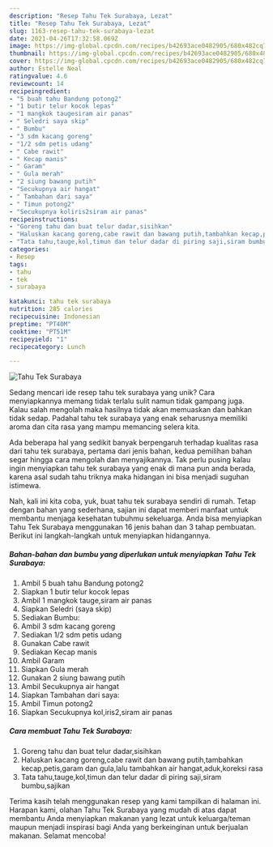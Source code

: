 ```yaml
---
description: "Resep Tahu Tek Surabaya, Lezat"
title: "Resep Tahu Tek Surabaya, Lezat"
slug: 1163-resep-tahu-tek-surabaya-lezat
date: 2021-04-26T17:32:58.069Z
image: https://img-global.cpcdn.com/recipes/b42693ace0482905/680x482cq70/tahu-tek-surabaya-foto-resep-utama.jpg
thumbnail: https://img-global.cpcdn.com/recipes/b42693ace0482905/680x482cq70/tahu-tek-surabaya-foto-resep-utama.jpg
cover: https://img-global.cpcdn.com/recipes/b42693ace0482905/680x482cq70/tahu-tek-surabaya-foto-resep-utama.jpg
author: Estelle Neal
ratingvalue: 4.6
reviewcount: 14
recipeingredient:
- "5 buah tahu Bandung potong2"
- "1 butir telur kocok lepas"
- "1 mangkok taugesiram air panas"
- " Seledri saya skip"
- " Bumbu"
- "3 sdm kacang goreng"
- "1/2 sdm petis udang"
- " Cabe rawit"
- " Kecap manis"
- " Garam"
- " Gula merah"
- "2 siung bawang putih"
- "Secukupnya air hangat"
- " Tambahan dari saya"
- " Timun potong2"
- "Secukupnya koliris2siram air panas"
recipeinstructions:
- "Goreng tahu dan buat telur dadar,sisihkan"
- "Haluskan kacang goreng,cabe rawit dan bawang putih,tambahkan kecap,petis,garam dan gula,lalu tambahkan air hangat,aduk,koreksi rasa"
- "Tata tahu,tauge,kol,timun dan telur dadar di piring saji,siram bumbu,sajikan"
categories:
- Resep
tags:
- tahu
- tek
- surabaya

katakunci: tahu tek surabaya 
nutrition: 285 calories
recipecuisine: Indonesian
preptime: "PT40M"
cooktime: "PT51M"
recipeyield: "1"
recipecategory: Lunch

---
```



![Tahu Tek Surabaya](https://img-global.cpcdn.com/recipes/b42693ace0482905/680x482cq70/tahu-tek-surabaya-foto-resep-utama.jpg)

Sedang mencari ide resep tahu tek surabaya yang unik? Cara menyiapkannya memang tidak terlalu sulit namun tidak gampang juga. Kalau salah mengolah maka hasilnya tidak akan memuaskan dan bahkan tidak sedap. Padahal tahu tek surabaya yang enak seharusnya memiliki aroma dan cita rasa yang mampu memancing selera kita.



Ada beberapa hal yang sedikit banyak berpengaruh terhadap kualitas rasa dari tahu tek surabaya, pertama dari jenis bahan, kedua pemilihan bahan segar hingga cara mengolah dan menyajikannya. Tak perlu pusing kalau ingin menyiapkan tahu tek surabaya yang enak di mana pun anda berada, karena asal sudah tahu triknya maka hidangan ini bisa menjadi suguhan istimewa.


Nah, kali ini kita coba, yuk, buat tahu tek surabaya sendiri di rumah. Tetap dengan bahan yang sederhana, sajian ini dapat memberi manfaat untuk membantu menjaga kesehatan tubuhmu sekeluarga. Anda bisa menyiapkan Tahu Tek Surabaya menggunakan 16 jenis bahan dan 3 tahap pembuatan. Berikut ini langkah-langkah untuk menyiapkan hidangannya.

<!--inarticleads1-->

##### Bahan-bahan dan bumbu yang diperlukan untuk menyiapkan Tahu Tek Surabaya:

1. Ambil 5 buah tahu Bandung potong2
1. Siapkan 1 butir telur kocok lepas
1. Ambil 1 mangkok tauge,siram air panas
1. Siapkan  Seledri (saya skip)
1. Sediakan  Bumbu:
1. Ambil 3 sdm kacang goreng
1. Sediakan 1/2 sdm petis udang
1. Gunakan  Cabe rawit
1. Sediakan  Kecap manis
1. Ambil  Garam
1. Siapkan  Gula merah
1. Gunakan 2 siung bawang putih
1. Ambil Secukupnya air hangat
1. Siapkan  Tambahan dari saya:
1. Ambil  Timun potong2
1. Siapkan Secukupnya kol,iris2,siram air panas




<!--inarticleads2-->

##### Cara membuat Tahu Tek Surabaya:

1. Goreng tahu dan buat telur dadar,sisihkan
1. Haluskan kacang goreng,cabe rawit dan bawang putih,tambahkan kecap,petis,garam dan gula,lalu tambahkan air hangat,aduk,koreksi rasa
1. Tata tahu,tauge,kol,timun dan telur dadar di piring saji,siram bumbu,sajikan




Terima kasih telah menggunakan resep yang kami tampilkan di halaman ini. Harapan kami, olahan Tahu Tek Surabaya yang mudah di atas dapat membantu Anda menyiapkan makanan yang lezat untuk keluarga/teman maupun menjadi inspirasi bagi Anda yang berkeinginan untuk berjualan makanan. Selamat mencoba!
